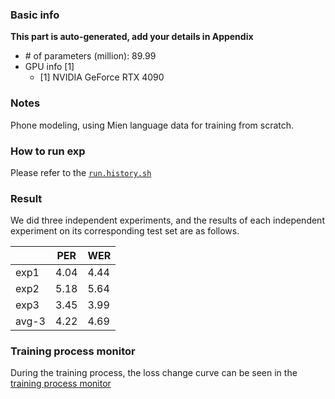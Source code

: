 ### Basic info

**This part is auto-generated, add your details in Appendix**

* \# of parameters (million): 89.99
* GPU info \[1\]
  * \[1\] NVIDIA GeForce RTX 4090

### Notes

Phone modeling, using Mien language data for training from scratch.

### How to run exp

Please refer to the [`run.history.sh`](./run.history.sh)

### Result

We did three independent experiments, and the results of each independent experiment on its corresponding test set are as follows.

|  |  PER | WER  |
|---| ---|--- |
| exp1 | 4.04 | 4.44  |
| exp2 | 5.18 | 5.64 |
| exp3 | 3.45 | 3.99 |
| avg-3 | 4.22 | 4.69 |


### Training process monitor

During the training process, the loss change curve can be seen in the [training process monitor](./monitor/readme.md)
